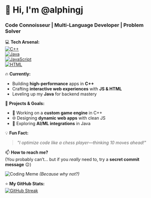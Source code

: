 # 👋 Hi, I'm **@alphingj**  
### **Code Connoisseur | Multi-Language Developer | Problem Solver**  

💻 **Tech Arsenal:**  
[![C++](https://img.shields.io/badge/C++-Expert-blue?logo=c%2B%2B&logoColor=white)](https://en.cppreference.com/)  
[![Java](https://img.shields.io/badge/Java-Proficient-orange?logo=openjdk)](https://www.java.com/)  
[![JavaScript](https://img.shields.io/badge/JavaScript-Dev-yellow?logo=javascript)](https://developer.mozilla.org/en-US/docs/Web/JavaScript)  
[![HTML](https://img.shields.io/badge/HTML-Creator-red?logo=html5)](https://developer.mozilla.org/en-US/docs/Web/HTML)  

🔥 **Currently:**  
- Building **high-performance** apps in **C++**  
- Crafting **interactive web experiences** with **JS & HTML**  
- Leveling up my **Java** for backend mastery  

🚀 **Projects & Goals:**  
- 🔧 Working on a **custom game engine** in C++  
- 🌐 Designing **dynamic web apps** with clean JS  
- 🤖 Exploring **AI/ML integrations** in Java  

💡 **Fun Fact:**  
> *"I optimize code like a chess player—thinking 10 moves ahead!"*  

📫 **How to reach me?**  
(You probably can’t… but if you *really* need to, try a **secret commit message** 😉)  

![Coding Meme](https://media.giphy.com/media/LmNwrBhejkK9EFP504/giphy.gif) *(Because why not?)*  

⭐ **My GitHub Stats:**  
[![GitHub Streak](https://streak-stats.demolab.com?user=alphingj&theme=dark&hide_border=true)](https://git.io/streak-stats)  
